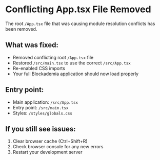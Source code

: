 # Conflicting App.tsx File Removed

The root `/App.tsx` file that was causing module resolution conflicts has been removed.

## What was fixed:
- Removed conflicting root `/App.tsx` file
- Restored `/src/main.tsx` to use the correct `/src/App.tsx`  
- Re-enabled CSS imports
- Your full Blockademia application should now load properly

## Entry point:
- Main application: `/src/App.tsx`
- Entry point: `/src/main.tsx`
- Styles: `/styles/globals.css`

## If you still see issues:
1. Clear browser cache (Ctrl+Shift+R)
2. Check browser console for any new errors
3. Restart your development server
